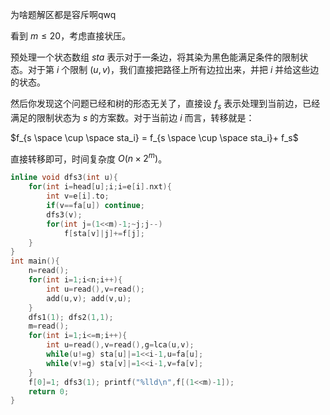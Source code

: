 为啥题解区都是容斥啊qwq

看到 $m\le20$，考虑直接状压。

预处理一个状态数组 $sta$ 表示对于一条边，将其染为黑色能满足条件的限制状态。对于第 $i$ 个限制 $(u,v)$，我们直接把路径上所有边拉出来，并把 $i$ 并给这些边的状态。

然后你发现这个问题已经和树的形态无关了，直接设 $f_s$ 表示处理到当前边，已经满足的限制状态为 $s$ 的方案数。对于当前边 $i$ 而言，转移就是：

$f_{s \space \cup \space sta_i} = f_{s \space \cup \space sta_i}+ f_s$

直接转移即可，时间复杂度 $O(n \times 2^m)$。

```cpp
inline void dfs3(int u){
    for(int i=head[u];i;i=e[i].nxt){
        int v=e[i].to;
        if(v==fa[u]) continue;
        dfs3(v);
        for(int j=(1<<m)-1;~j;j--)
            f[sta[v]|j]+=f[j];
    }
}
int main(){
    n=read();
    for(int i=1;i<n;i++){
        int u=read(),v=read();
        add(u,v); add(v,u);
    }
    dfs1(1); dfs2(1,1);
    m=read();
    for(int i=1;i<=m;i++){
        int u=read(),v=read(),g=lca(u,v);
        while(u!=g) sta[u]|=1<<i-1,u=fa[u];
        while(v!=g) sta[v]|=1<<i-1,v=fa[v];
    }
    f[0]=1; dfs3(1); printf("%lld\n",f[(1<<m)-1]);
    return 0;
}
```
